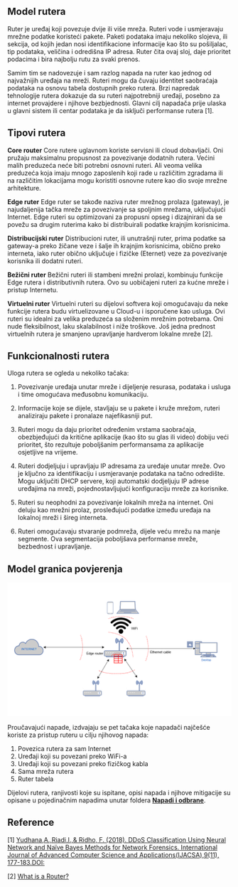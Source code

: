 ## Model rutera

Ruter je uređaj koji povezuje dvije ili više mreža. Ruteri vode i usmjeravaju mrežne podatke koristeći pakete. Paketi podataka imaju nekoliko slojeva, ili sekcija, od kojih jedan nosi identifikacione informacije kao što su pošiljalac, tip podataka, veličina i odredišna IP adresa. Ruter čita ovaj sloj, daje prioritet podacima i bira najbolju rutu za svaki prenos.

Samim tim se nadovezuje i sam razlog napada na ruter kao jednog od najvažnijih uređaja na mreži. Ruteri mogu da čuvaju identitet saobraćaja podataka na osnovu tabela dostupnih preko rutera. Brzi napredak tehnologije rutera dokazuje da su ruteri najpotrebniji uređaji, posebno za internet provajdere i njihove bezbjednosti. Glavni cilj napadača prije ulaska u glavni sistem ili centar podataka je da isključi performanse rutera [1].

## Tipovi rutera

**Core router**
Core rutere uglavnom koriste servisni ili cloud dobavljači. Oni pružaju maksimalnu propusnost za povezivanje dodatnih rutera. Većini malih preduzeća neće biti potrebni osnovni ruteri. Ali veoma velika preduzeća koja imaju mnogo zaposlenih koji rade u različitim zgradama ili na različitim lokacijama mogu koristiti osnovne rutere kao dio svoje mrežne arhitekture.

**Edge ruter**
Edge ruter se takođe naziva ruter mrežnog prolaza (gateway), je najudaljenija tačka mreže za povezivanje sa spoljnim mrežama, uključujući Internet. Edge ruteri su optimizovani za propusni opseg i dizajnirani da se povežu sa drugim ruterima kako bi distribuirali podatke krajnjim korisnicima.

**Distribucijski ruter**
Distribucioni ruter, ili unutrašnji ruter, prima podatke sa gateway-a preko žičane veze i šalje ih krajnjim korisnicima, obično preko interneta, iako ruter obično uključuje i fizičke (Eternet) veze za povezivanje korisnika ili dodatni ruteri.

**Bežični ruter**
Bežični ruteri ili stambeni mrežni prolazi, kombinuju funkcije Edge rutera i distributivnih rutera. Ovo su uobičajeni ruteri za kućne mreže i pristup Internetu.

**Virtuelni ruter**
Virtuelni ruteri su dijelovi softvera koji omogućavaju da neke funkcije rutera budu virtuelizovane u Cloud-u i isporučene kao usluga. Ovi ruteri su idealni za velika preduzeća sa složenim mrežnim potrebama. Oni nude fleksibilnost, laku skalabilnost i niže troškove. Još jedna prednost virtuelnih rutera je smanjeno upravljanje hardverom lokalne mreže [2].

## Funkcionalnosti rutera

Uloga rutera se ogleda u nekoliko tačaka:

1. Povezivanje uređaja unutar mreže i dijeljenje resurasa, podataka i usluga i time omogućava međusobnu komunikaciju.

2. Informacije koje se dijele, stavljaju se u pakete i kruže mrežom, ruteri analiziraju pakete i pronalaze najefikasniji put.

3. Ruteri mogu da daju prioritet određenim vrstama saobraćaja, obezbjeđujući da kritične aplikacije (kao što su glas ili video) dobiju veći prioritet, što rezultuje poboljšanim performansama za aplikacije osjetljive na vrijeme.

4. Ruteri dodjeljuju i upravljaju IP adresama za uređaje unutar mreže. Ovo je ključno za identifikaciju i usmjeravanje podataka na tačno odredište. Mogu uključiti DHCP servere, koji automatski dodjeljuju IP adrese uređajima na mreži, pojednostavljujući konfiguraciju mreže za korisnike.

5. Ruteri su neophodni za povezivanje lokalnih mreža na internet. Oni deluju kao mrežni prolaz, prosleđujući podatke između uređaja na lokalnoj mreži i šireg interneta.

6. Ruteri omogućavaju stvaranje podmreža, dijele veću mrežu na manje segmente. Ova segmentacija poboljšava performanse mreže, bezbednost i upravljanje.

## Model granica povjerenja

![Botnet.png](./Images/ModelPretnji.png)

Proučavajući napade, izdvajaju se pet tačaka koje napadači najčešće koriste za pristup ruteru u cilju njihovog napada:

1.  Povezica rutera za sam Internet
2.  Uređaji koji su povezani preko WiFi-a
3.  Uređaji koji su povezani preko fizičkog kabla
4.  Sama mreža rutera
5.  Ruter tabela

Dijelovi rutera, ranjivosti koje su ispitane, opisi napada i njihove mitigacije su opisane u pojedinačnim napadima unutar foldera <a href="./Napadi i odbrane">**Napadi i odbrane**</a>.

## Reference

[1] [Yudhana,A.,Riadi,I.,& Ridho, F. (2018). DDoS Classification Using Neural Network and Naïve Bayes Methods for Network Forensics. International Journal of Advanced Computer Science and Applications(IJACSA),9(11), 177-183.DOI:](https://thesai.org/Publications/ViewPaper?Volume=9&Issue=11&Code=ijacsa&SerialNo=25)

[2] [What is a Router?](https://www.cisco.com/c/en/us/solutions/small-business/resource-center/networking/what-is-a-router.html)
